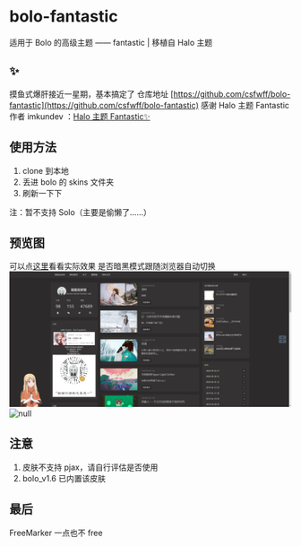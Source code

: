 # bolo-fantastic
适用于 Bolo 的高级主题 —— fantastic | 移植自 Halo 主题


## ✨

摸鱼式爆肝接近一星期，基本搞定了
仓库地址 [https://github.com/csfwff/bolo-fantastic](https://github.com/csfwff/bolo-fantastic)
感谢 Halo 主题 Fantastic 作者 imkundev ：[Halo 主题 Fantastic✨](https://github.com/imkundev/halo-theme-fantastic)

## 使用方法

1. clone 到本地
2. 丢进 bolo 的 skins 文件夹
3. 刷新一下下

注：暂不支持 Solo（主要是偷懒了……）

## 预览图

可以点[这里](https://sszsj.top/?skin=bolo-fantastic)看看实际效果
是否暗黑模式跟随浏览器自动切换
![image.png](https://github.com/csfwff/bolo-fantastic/blob/master/preview.png)
![null](https://github.com/adlered/bolo-solo/raw/master/preview/3.png)

## 注意

1. 皮肤不支持 pjax，请自行评估是否使用
2. bolo_v1.6 已内置该皮肤

## 最后

FreeMarker 一点也不 free
